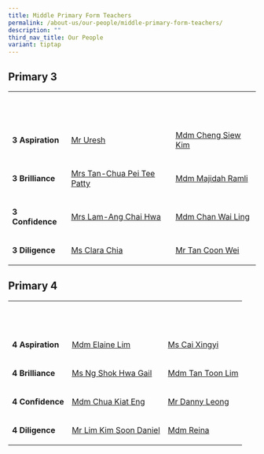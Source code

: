 ```yaml
---
title: Middle Primary Form Teachers
permalink: /about-us/our-people/middle-primary-form-teachers/
description: ""
third_nav_title: Our People
variant: tiptap
---
```

<h2>Primary 3</h2>
<table style="minWidth: 75px">
<colgroup>
<col>
<col>
<col>
</colgroup>
<tbody>
<tr>
<th rowspan="1" colspan="1">
<p><strong>&nbsp;</strong>
</p>
</th>
<th rowspan="1" colspan="1">
<p></p>
</th>
<th rowspan="1" colspan="1">
<p><strong>&nbsp;</strong>
</p>
</th>
</tr>
<tr>
<td rowspan="1" colspan="1">
<p><strong>3 Aspiration</strong>
</p>
</td>
<td rowspan="1" colspan="1">
<p><a href="uresh_s_kandasamy@moe.edu.sg" rel="noopener noreferrer nofollow" target="_blank"><u>Mr Uresh</u></a>
</p>
</td>
<td rowspan="1" colspan="1">
<p><a href="cheng_siew_kim@moe.edu.sg" rel="noopener noreferrer nofollow" target="_blank"><u>Mdm Cheng Siew Kim</u></a>
</p>
</td>
</tr>
<tr>
<td rowspan="1" colspan="1">
<p><strong>3 Brilliance</strong>
</p>
</td>
<td rowspan="1" colspan="1">
<p><a href="chua_pei_tee_patty@moe.edu.sg" rel="noopener noreferrer nofollow" target="_blank"><u>Mrs Tan-Chua Pei Tee Patty</u></a>
</p>
</td>
<td rowspan="1" colspan="1">
<p><a href="mailto:majidah_ramli@moe.edu.sg" rel="noopener noreferrer nofollow" target="_blank"><u>Mdm Majidah Ramli</u></a>
</p>
</td>
</tr>
<tr>
<td rowspan="1" colspan="1">
<p><strong>3 Confidence</strong>
</p>
</td>
<td rowspan="1" colspan="1">
<p><a href="mailto:ang_chai_hwa@moe.edu.sg" rel="noopener noreferrer nofollow" target="_blank"><u>Mrs Lam-Ang Chai Hwa</u></a>
</p>
</td>
<td rowspan="1" colspan="1">
<p><a href="mailto:chan_wai_ling@moe.edu.sg" rel="noopener noreferrer nofollow" target="_blank"><u>Mdm Chan Wai Ling</u></a>
</p>
</td>
</tr>
<tr>
<td rowspan="1" colspan="1">
<p><strong>3 Diligence</strong>
</p>
</td>
<td rowspan="1" colspan="1">
<p><a href="mailto:chia_min_clara@moe.edu.sg" rel="noopener noreferrer nofollow" target="_blank">Ms Clara Chia</a>
</p>
</td>
<td rowspan="1" colspan="1">
<p><a href="Mdm Hussain Thasveena" rel="noopener noreferrer nofollow" target="_blank"><u>Mr Tan Coon Wei</u></a>
</p>
</td>
</tr>
</tbody>
</table>
<h2>Primary 4</h2>
<table style="minWidth: 75px">
<colgroup>
<col>
<col>
<col>
</colgroup>
<tbody>
<tr>
<th rowspan="1" colspan="1">
<p><strong>&nbsp;</strong>
</p>
</th>
<th rowspan="1" colspan="1">
<p><strong>&nbsp;</strong>
</p>
</th>
<th rowspan="1" colspan="1">
<p></p>
</th>
</tr>
<tr>
<td rowspan="1" colspan="1">
<p><strong>4 Aspiration</strong>
</p>
</td>
<td rowspan="1" colspan="1">
<p><a href="Lim_HUI_MIN_C@moe.edu.sg" rel="noopener noreferrer nofollow" target="_blank"><u>Mdm Elaine Lim</u></a>
</p>
</td>
<td rowspan="1" colspan="1">
<p><a href="cai_xingyi@moe.edu.sg" rel="noopener noreferrer nofollow" target="_blank"><u>Ms Cai Xingyi</u></a>
</p>
</td>
</tr>
<tr>
<td rowspan="1" colspan="1">
<p><strong>4 Brilliance</strong>
</p>
</td>
<td rowspan="1" colspan="1">
<p><a href="Ng_Shok_Hwa_Gail@moe.edu.sg" rel="noopener noreferrer nofollow" target="_blank"><u>Ms Ng Shok Hwa Gail</u></a>
</p>
</td>
<td rowspan="1" colspan="1">
<p><a href="tan_hoon_hoon_b@moe.edu.sg" rel="noopener noreferrer nofollow" target="_blank">Mdm Tan Toon Lim</a>
</p>
</td>
</tr>
<tr>
<td rowspan="1" colspan="1">
<p><strong>4 Confidence</strong>
</p>
</td>
<td rowspan="1" colspan="1">
<p><a href="chua_kiat_eng@moe.edu.sg" rel="noopener noreferrer nofollow" target="_blank"><u>Mdm Chua Kiat Eng</u></a>
</p>
</td>
<td rowspan="1" colspan="1">
<p><a href="danny_leong_weng_keong@moe.edu.sg" rel="noopener noreferrer nofollow" target="_blank">Mr Danny Leong</a>
</p>
</td>
</tr>
<tr>
<td rowspan="1" colspan="1">
<p><strong>4 Diligence</strong>
</p>
</td>
<td rowspan="1" colspan="1">
<p><a href="lim_kim_soon_daniel@moe.edu.sg" rel="noopener nofollow" target="_blank">Mr Lim Kim Soon Daniel</a>
</p>
</td>
<td rowspan="1" colspan="1">
<p><a href="mailto:reina_aslinda_sahid@moe.edu.sg" rel="noopener noreferrer nofollow" target="_blank">Mdm Reina</a>
</p>
</td>
</tr>
</tbody>
</table>
<p></p>